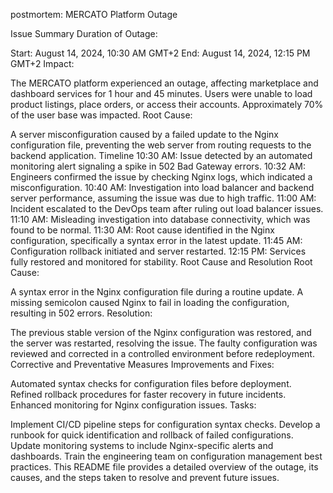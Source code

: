 
postmortem: MERCATO Platform Outage

Issue Summary
Duration of Outage:

Start: August 14, 2024, 10:30 AM GMT+2
End: August 14, 2024, 12:15 PM GMT+2
Impact:

The MERCATO platform experienced an outage, affecting marketplace and dashboard services for 1 hour and 45 minutes.
Users were unable to load product listings, place orders, or access their accounts.
Approximately 70% of the user base was impacted.
Root Cause:

A server misconfiguration caused by a failed update to the Nginx configuration file, preventing the web server from routing requests to the backend application.
Timeline
10:30 AM: Issue detected by an automated monitoring alert signaling a spike in 502 Bad Gateway errors.
10:32 AM: Engineers confirmed the issue by checking Nginx logs, which indicated a misconfiguration.
10:40 AM: Investigation into load balancer and backend server performance, assuming the issue was due to high traffic.
11:00 AM: Incident escalated to the DevOps team after ruling out load balancer issues.
11:10 AM: Misleading investigation into database connectivity, which was found to be normal.
11:30 AM: Root cause identified in the Nginx configuration, specifically a syntax error in the latest update.
11:45 AM: Configuration rollback initiated and server restarted.
12:15 PM: Services fully restored and monitored for stability.
Root Cause and Resolution
Root Cause:

A syntax error in the Nginx configuration file during a routine update. A missing semicolon caused Nginx to fail in loading the configuration, resulting in 502 errors.
Resolution:

The previous stable version of the Nginx configuration was restored, and the server was restarted, resolving the issue. The faulty configuration was reviewed and corrected in a controlled environment before redeployment.
Corrective and Preventative Measures
Improvements and Fixes:

Automated syntax checks for configuration files before deployment.
Refined rollback procedures for faster recovery in future incidents.
Enhanced monitoring for Nginx configuration issues.
Tasks:

Implement CI/CD pipeline steps for configuration syntax checks.
Develop a runbook for quick identification and rollback of failed configurations.
Update monitoring systems to include Nginx-specific alerts and dashboards.
Train the engineering team on configuration management best practices.
This README file provides a detailed overview of the outage, its causes, and the steps taken to resolve and prevent future issues.
